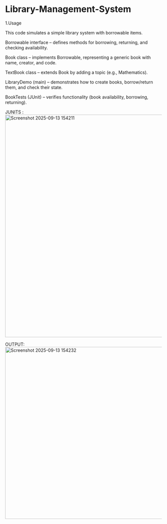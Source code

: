 # Library-Management-System
1.Usage

This code simulates a simple library system with borrowable items.

Borrowable interface – defines methods for borrowing, returning, and checking availability.

Book class – implements Borrowable, representing a generic book with name, creator, and code.

TextBook class – extends Book by adding a topic (e.g., Mathematics).

LibraryDemo (main) – demonstrates how to create books, borrow/return them, and check their state.

BookTests (JUnit) – verifies functionality (book availability, borrowing, returning).

JUNITS :
<img width="1635" height="713" alt="Screenshot 2025-09-13 154211" src="https://github.com/user-attachments/assets/6989e302-81ad-4661-8f44-4b99540bea30" />

OUTPUT:
<img width="805" height="551" alt="Screenshot 2025-09-13 154232" src="https://github.com/user-attachments/assets/a38e40d7-bc5c-4438-82d4-ba096806388d" />
